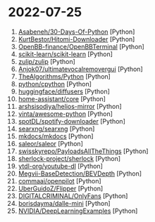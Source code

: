 # 2022-07-25

1. [Asabeneh/30-Days-Of-Python](https://github.com/Asabeneh/30-Days-Of-Python "30 days of Python programming challenge is a step-by-step guide to learn the Python programming language in 30 days. This challenge may take more than100 days, follow your own pace.") [Python]
2. [KurtBestor/Hitomi-Downloader](https://github.com/KurtBestor/Hitomi-Downloader "🍰 Desktop utility to download images/videos/music/text from various websites, and more.") [Python]
3. [OpenBB-finance/OpenBBTerminal](https://github.com/OpenBB-finance/OpenBBTerminal "Investment Research for Everyone, Anywhere.") [Python]
4. [scikit-learn/scikit-learn](https://github.com/scikit-learn/scikit-learn "scikit-learn: machine learning in Python") [Python]
5. [zulip/zulip](https://github.com/zulip/zulip "Zulip server and web app—powerful open source team chat") [Python]
6. [Anjok07/ultimatevocalremovergui](https://github.com/Anjok07/ultimatevocalremovergui "GUI for a Vocal Remover that uses Deep Neural Networks.") [Python]
7. [TheAlgorithms/Python](https://github.com/TheAlgorithms/Python "All Algorithms implemented in Python") [Python]
8. [python/cpython](https://github.com/python/cpython "The Python programming language") [Python]
9. [huggingface/diffusers](https://github.com/huggingface/diffusers "🤗 Diffusers: State-of-the-art diffusion models for image and audio generation in PyTorch") [Python]
10. [home-assistant/core](https://github.com/home-assistant/core "🏡 Open source home automation that puts local control and privacy first.") [Python]
11. [arshsisodiya/helios-mirror](https://github.com/arshsisodiya/helios-mirror "Telegram Mirror and Leech Bot") [Python]
12. [vinta/awesome-python](https://github.com/vinta/awesome-python "A curated list of awesome Python frameworks, libraries, software and resources") [Python]
13. [spotDL/spotify-downloader](https://github.com/spotDL/spotify-downloader "Download your Spotify playlists and songs along with album art and metadata (from YouTube if a match is found).") [Python]
14. [searxng/searxng](https://github.com/searxng/searxng "SearXNG is a free internet metasearch engine which aggregates results from various search services and databases. Users are neither tracked nor profiled.") [Python]
15. [mkdocs/mkdocs](https://github.com/mkdocs/mkdocs "Project documentation with Markdown.") [Python]
16. [saleor/saleor](https://github.com/saleor/saleor "A modular, high performance, headless e-commerce platform built with Python, GraphQL, Django, and React.") [Python]
17. [swisskyrepo/PayloadsAllTheThings](https://github.com/swisskyrepo/PayloadsAllTheThings "A list of useful payloads and bypass for Web Application Security and Pentest/CTF") [Python]
18. [sherlock-project/sherlock](https://github.com/sherlock-project/sherlock "🔎 Hunt down social media accounts by username across social networks") [Python]
19. [ytdl-org/youtube-dl](https://github.com/ytdl-org/youtube-dl "Command-line program to download videos from YouTube.com and other video sites") [Python]
20. [Megvii-BaseDetection/BEVDepth](https://github.com/Megvii-BaseDetection/BEVDepth "Official code for BEVDepth.") [Python]
21. [commaai/openpilot](https://github.com/commaai/openpilot "openpilot is an open source driver assistance system. openpilot performs the functions of Automated Lane Centering and Adaptive Cruise Control for over 150 supported car makes and models.") [Python]
22. [UberGuidoZ/Flipper](https://github.com/UberGuidoZ/Flipper "Playground (and dump) of stuff I make or modify for the Flipper Zero") [Python]
23. [DIGITALCRIMINAL/OnlyFans](https://github.com/DIGITALCRIMINAL/OnlyFans "Scrape all the media from an OnlyFans account - Updated regularly") [Python]
24. [borisdayma/dalle-mini](https://github.com/borisdayma/dalle-mini "DALL·E Mini - Generate images from a text prompt") [Python]
25. [NVIDIA/DeepLearningExamples](https://github.com/NVIDIA/DeepLearningExamples "Deep Learning Examples") [Python]
